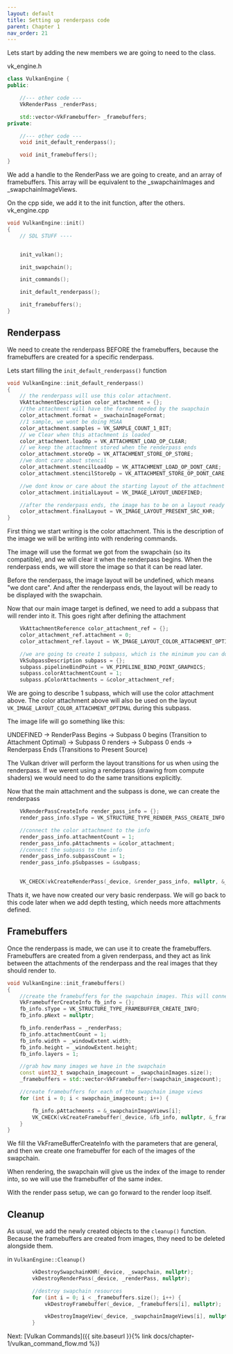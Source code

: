```yaml
---
layout: default
title: Setting up renderpass code
parent: Chapter 1
nav_order: 21
---
```



Lets start by adding the new members we are going to need to the class.

vk_engine.h
```cpp
class VulkanEngine {
public:

	//--- other code ---
	VkRenderPass _renderPass;

	std::vector<VkFramebuffer> _framebuffers;
private:

	//--- other code ---
	void init_default_renderpass();

	void init_framebuffers();
}
```

We add a handle to the RenderPass we are going to create, and an array of framebuffers. This array will be equivalent to the _swapchainImages and _swapchainImageViews.


On the cpp side, we add it to the init function, after the others.
vk_engine.cpp

```cpp
void VulkanEngine::init()
{
	// SDL STUFF ----


	init_vulkan();

	init_swapchain();

	init_commands();

	init_default_renderpass();

	init_framebuffers();
}

```

## Renderpass

We need to create the renderpass BEFORE the framebuffers, because the framebuffers are created for a specific renderpass.

Lets start filling the `init_default_renderpass()` function


```cpp
void VulkanEngine::init_default_renderpass()
{
	// the renderpass will use this color attachment.
	VkAttachmentDescription color_attachment = {};
	//the attachment will have the format needed by the swapchain
	color_attachment.format = _swachainImageFormat;
	//1 sample, we wont be doing MSAA
	color_attachment.samples = VK_SAMPLE_COUNT_1_BIT;
	// we Clear when this attachment is loaded
	color_attachment.loadOp = VK_ATTACHMENT_LOAD_OP_CLEAR;
	// we keep the attachment stored when the renderpass ends
	color_attachment.storeOp = VK_ATTACHMENT_STORE_OP_STORE;
	//we dont care about stencil
	color_attachment.stencilLoadOp = VK_ATTACHMENT_LOAD_OP_DONT_CARE;	
	color_attachment.stencilStoreOp = VK_ATTACHMENT_STORE_OP_DONT_CARE;

	//we dont know or care about the starting layout of the attachment
	color_attachment.initialLayout = VK_IMAGE_LAYOUT_UNDEFINED;

	//after the renderpass ends, the image has to be on a layout ready for display
	color_attachment.finalLayout = VK_IMAGE_LAYOUT_PRESENT_SRC_KHR;
}
```

First thing we start writing is the color attachment. This is the description of the image we will be writing into with rendering commands.

The image will use the format we got from the swapchain (so its compatible), and we will clear it when the renderpass begins. When the renderpass ends, we will store the image so that it can be read later.

Before the renderpass, the image layout will be undefined, which means "we dont care". And after the renderpass ends, the layout will be ready to be displayed with the swapchain.

Now that our main image target is defined, we need to add a subpass that will render into it. This goes right after defining the attachment

```cpp
	VkAttachmentReference color_attachment_ref = {};
	color_attachment_ref.attachment = 0;
	color_attachment_ref.layout = VK_IMAGE_LAYOUT_COLOR_ATTACHMENT_OPTIMAL;

	//we are going to create 1 subpass, which is the minimum you can do
	VkSubpassDescription subpass = {};
	subpass.pipelineBindPoint = VK_PIPELINE_BIND_POINT_GRAPHICS;
	subpass.colorAttachmentCount = 1;
	subpass.pColorAttachments = &color_attachment_ref;
```

We are going to describe 1 subpass, which will use the color attachment above. The color attachment above will also be used on the layout `VK_IMAGE_LAYOUT_COLOR_ATTACHMENT_OPTIMAL` during this subpass.

The image life will go something like this:

UNDEFINED -> RenderPass Begins -> Subpass 0 begins (Transition to Attachment Optimal)  -> Subpass 0 renders -> Subpass 0 ends -> Renderpass Ends (Transitions to Present Source)

The Vulkan driver will perform the layout transitions for us when using the renderpass. If we werent using a renderpass (drawing from compute shaders) we would need to do the same transitions explicitly.

Now that the main attachment and the subpass is done, we can create the renderpass


```cpp
	VkRenderPassCreateInfo render_pass_info = {};
	render_pass_info.sType = VK_STRUCTURE_TYPE_RENDER_PASS_CREATE_INFO;

	//connect the color attachment to the info
	render_pass_info.attachmentCount = 1;
	render_pass_info.pAttachments = &color_attachment;
	//connect the subpass to the info
	render_pass_info.subpassCount = 1;
	render_pass_info.pSubpasses = &subpass;

	
	VK_CHECK(vkCreateRenderPass(_device, &render_pass_info, nullptr, &_renderPass));
```

Thats it, we have now created our very basic renderpass. We will go back to this code later when we add depth testing, which needs more attachments defined.

## Framebuffers
Once the renderpass is made, we can use it to create the framebuffers. Framebuffers are created from a given renderpass, and they act as link between the attachments of the renderpass and the real images that they should render to.

```cpp
void VulkanEngine::init_framebuffers()
{
	//create the framebuffers for the swapchain images. This will connect the render-pass to the images for rendering
	VkFramebufferCreateInfo fb_info = {};
	fb_info.sType = VK_STRUCTURE_TYPE_FRAMEBUFFER_CREATE_INFO;
	fb_info.pNext = nullptr;

	fb_info.renderPass = _renderPass;
	fb_info.attachmentCount = 1;
	fb_info.width = _windowExtent.width;
	fb_info.height = _windowExtent.height;
	fb_info.layers = 1;

	//grab how many images we have in the swapchain
	const uint32_t swapchain_imagecount = _swapchainImages.size();
	_framebuffers = std::vector<VkFramebuffer>(swapchain_imagecount);

	//create framebuffers for each of the swapchain image views
	for (int i = 0; i < swapchain_imagecount; i++) {

		fb_info.pAttachments = &_swapchainImageViews[i];
		VK_CHECK(vkCreateFramebuffer(_device, &fb_info, nullptr, &_framebuffers[i]));
	}
}
```

We fill the VkFrameBufferCreateInfo with the parameters that are general, and then we create one framebuffer for each of the images of the swapchain. 

When rendering, the swapchain will give us the index of the image to render into, so we will use the framebuffer of the same index.

With the render pass setup, we can go forward to the render loop itself.


## Cleanup

As usual, we add the newly created objects to the `cleanup()` function. Because the framebuffers are created from images, they need to be deleted alongside them.

in `VulkanEngine::Cleanup()`
```cpp
		vkDestroySwapchainKHR(_device, _swapchain, nullptr);
		vkDestroyRenderPass(_device, _renderPass, nullptr);

		//destroy swapchain resources
		for (int i = 0; i < _framebuffers.size(); i++) {
			vkDestroyFramebuffer(_device, _framebuffers[i], nullptr);

			vkDestroyImageView(_device, _swapchainImageViews[i], nullptr);
		}
```

Next: [Vulkan Commands]({{ site.baseurl }}{% link docs/chapter-1/vulkan_command_flow.md %})

